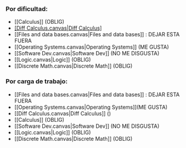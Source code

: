 
### Por dificultad: 
+  [[Calculus]] (OBLIG)
+ [[Diff Calculus.canvas|Diff Calculus]]( )
+ [[Files and data bases.canvas|Files and data bases]] : DEJAR ESTA FUERA
+ [[Operating Systems.canvas|Operating Systems]] (ME GUSTA)
+ [[Software Dev.canvas|Software Dev]] (NO ME DISGUSTA)
+ [[Logic.canvas|Logic]] (OBLIG)
+ [[Discrete Math.canvas|Discrete Math]] (OBLIG)
### Por carga de trabajo: 
+ [[Files and data bases.canvas|Files and data bases]] : DEJAR ESTA FUERA
+ [[Operating Systems.canvas|Operating Systems]](ME GUSTA)
+ [[Diff Calculus.canvas|Diff Calculus]] ()
+ [[Calculus]] (OBLIG)
+ [[Software Dev.canvas|Software Dev]] (NO ME DISGUSTA)
+ [[Logic.canvas|Logic]] (OBLIG)
+ [[Discrete Math.canvas|Discrete Math]] (OBLIG)
